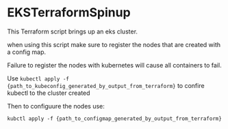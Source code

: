 # EKSTerraformSpinup

This Terraform script brings up an eks cluster.

when using this script make sure to register the nodes that are created with a config map.

Failure to register the nodes with kubernetes will cause all containers to fail.

Use `kubectl apply -f {path_to_kubeconfig_generated_by_output_from_terraform}` to confire kubectl to the cluster created

Then to configuure the nodes use:

`kubctl apply -f {path_to_configmap_generated_by_output_from_terraform}`
